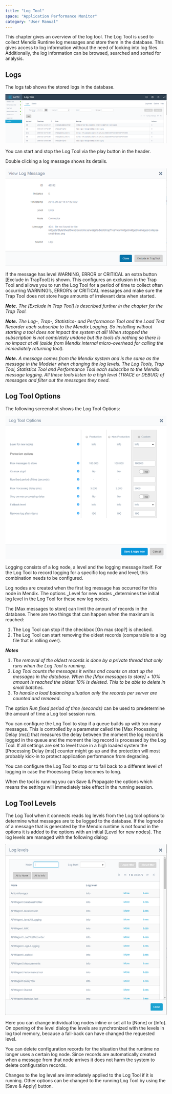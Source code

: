 ```yaml
---
title: "Log Tool"
space: "Application Performance Monitor"
category: "User Manual"
---
```

This chapter gives an overview of the log tool. The Log Tool is used to collect Mendix Runtime log messages 
and store them in the database. This gives access to log information without the need of looking into log 
files. Additionally, the log information can be browsed, searched and sorted for analysis.

## Logs
The logs tab shows the stored logs in the database.

 ![](attachments/Log_Tool/Overview.png)

You can start and stop the Log Tool via the play button in the header.

Double clicking a log message shows its details.

 ![](attachments/Log_Tool/View_Message.png)

If the message has level WARNING, ERROR or CRITICAL an extra button [Exclude in TrapTool] is shown.
 This configures an exclusion in the Trap Tool and allows you to run the Log Tool for a period of time 
 to collect often occurring WARNING’s, ERROR’s or CRITICAL messages and make sure the Trap Tool does not
  store huge amounts of irrelevant data when started.

***Note.** The [Exclude in Trap Tool] is described further in the chapter for the Trap Tool.*


***Note.** The Log-, Trap-, Statistics- and Performance Tool and the Load Test Recorder each subscribe 
to the Mendix Logging. So installing without starting a tool does not impact the system at all! When 
stopped the subscription is not completely undone but the tools do nothing so there is no impact at all 
(aside from Mendix internal micro-overhead for calling the immediately returning tool).*

***Note.** A message comes from the Mendix system and is the same as the message in the Modeler when 
changing the log levels. The Log Tools, Trap Tool, Statistics Tool and Performance Tool each subscribe 
to the Mendix message logging. All these tools listen to a high level (TRACE or DEBUG) of messages and 
filter out the messages they need.*

## Log Tool Options

The following screenshot shows the Log Tool Options:

 ![](attachments/Log_Tool/Options.png)

Logging consists of a log node, a level and the logging message itself. For the Log Tool to record logging
 for a specific log node and level, this combination needs to be configured.

Log nodes are created when the first log message has occurred for this node in Mendix. The options _Level
 for new nodes _determines the initial log level in the Log Tool for these new log nodes.

The [Max messages to store] can limit the amount of records in the database. There are two things that can
 happen when the maximum is reached:

1.  The Log Tool can stop if the checkbox [On max stop?] is checked.
2.  The Log Tool can start removing the oldest records (comparable to a log file that is rolling over).

***Notes***

1. *The removal of the oldest records is done by a private thread that only runs when the Log Tool is 
running.*
2. *Log Tool counts the messages it writes and counts on start up the messages in the database. When the 
[Max messages to store] + 10% amount is reached the oldest 10% is deleted. This to be able to delete in 
small batches.*
3. *To handle a load balancing situation only the records per server are counted and removed.*

The option _Run fixed period of time (seconds)_ can be used to predetermine the amount of time a Log tool 
session runs.

You can configure the Log Tool to stop if a queue builds up with too many messages. This is controlled by 
a parameter called the [Max Processing Delay (ms)] that measures the delay between the moment the log record
 is logged in the queue and the moment the log record is processed by the Log Tool. If all settings are
  set to level trace in a high loaded system the [Processing Delay (ms)] counter might go up and the
   protection will most probably kick-in to protect application performance from degrading.

You can configure the Log Tool to stop or to fall back to a different level of logging in case the 
Processing Delay becomes to long.

When the tool is running you can Save & Propagate the options which means the settings will immediately
 take effect in the running session.

## Log Tool Levels

The Log Tool when it connects reads log levels from the Log tool options to determine what messages are
 to be logged to the database. If the lognode of a message that is generated by the Mendix runtime is not
  found in the options it is added to the options with an initial [Level for new nodes]. The log levels
   are managed with the following dialog:

 ![](attachments/Log_Tool/Levels.png)

Here you can change individual log nodes inline or set all to [None] or [Info]. 
On opening of the level dialog the levels are synchronized with the levels in log tool memory, 
because a fall-back can have changed the requested level.

You can delete configuration records for the situation that the runtime no longer uses a certain log node. 
Since records are automatically created when a message from that node arrives it does not harm the system 
to delete configuration records.

Changes to the log level are immediately applied to the Log Tool if it is running. Other options can be 
changed to the running Log Tool by using the [Save & Apply] button.

